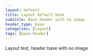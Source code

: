 ```yaml
---
layout: default
title: Layout default base
subtitle: Base header with no image
header_type: base
categories: [layout]
tags: [base-header]
---
```


Layout test, header base with no image